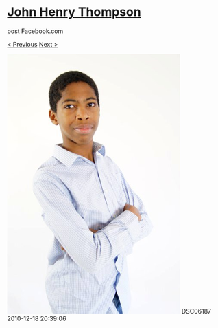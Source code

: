 # [John Henry Thompson](../README.md)
post Facebook.com

[< Previous](2010-12-18-19.md) [Next >](2010-12-18-21.md)

[![](../media/2010-12-18/Fam-2010-DSC06187.jpg)](../README.md)
DSC06187
2010-12-18 20:39:06
